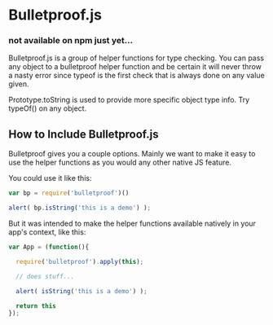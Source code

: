 
Bulletproof.js
==============


### not available on npm just yet...


Bulletproof.js is a group of helper functions for type checking.
You can pass any object to a bulletproof helper function and be
certain it will never throw a nasty error since typeof is the first
check that is always done on any value given.

Prototype.toString is used to provide more specific object type
info. Try typeOf() on any object.


How to Include Bulletproof.js
-----------------------------

Bulletproof gives you a couple options. Mainly we want to make it
easy to use the helper functions as you would any other native JS
feature.

You could use it like this:

```js
var bp = require('bulletproof')()

alert( bp.isString('this is a demo') );
```

But it was intended to make the helper functions available natively
in your app's context, like this:

```js
var App = (function(){

  require('bulletproof').apply(this);

  // does stuff...

  alert( isString('this is a demo') );

  return this
});
```

